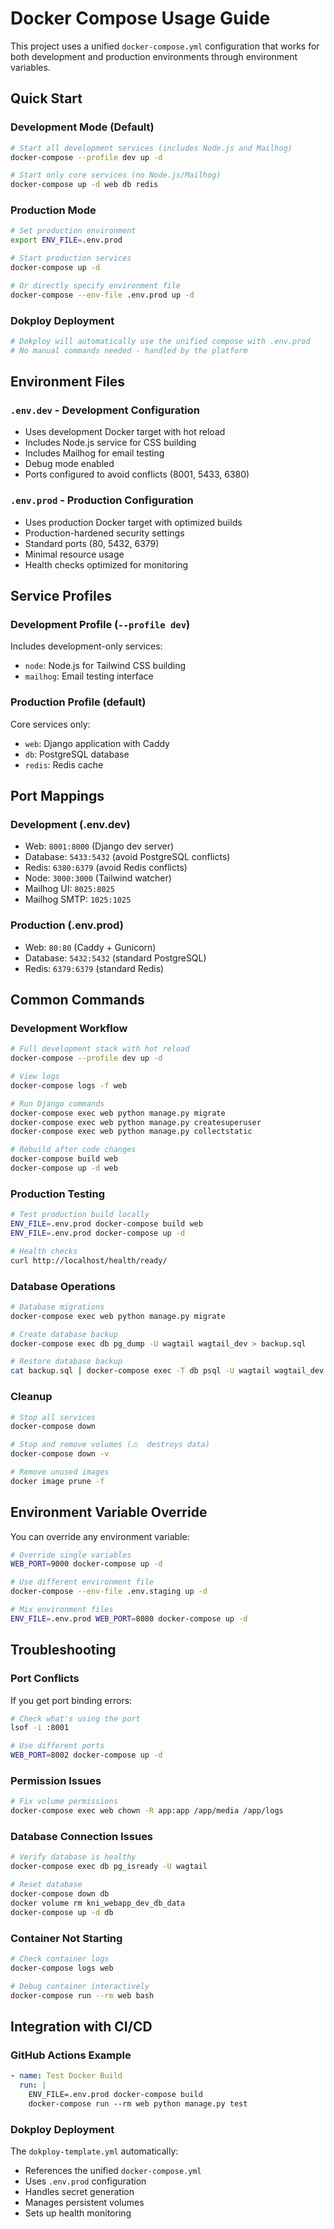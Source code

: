 # Docker Compose Usage Guide

This project uses a unified `docker-compose.yml` configuration that works for both development and production environments through environment variables.

## Quick Start

### Development Mode (Default)
```bash
# Start all development services (includes Node.js and Mailhog)
docker-compose --profile dev up -d

# Start only core services (no Node.js/Mailhog)
docker-compose up -d web db redis
```

### Production Mode
```bash
# Set production environment
export ENV_FILE=.env.prod

# Start production services
docker-compose up -d

# Or directly specify environment file
docker-compose --env-file .env.prod up -d
```

### Dokploy Deployment
```bash
# Dokploy will automatically use the unified compose with .env.prod
# No manual commands needed - handled by the platform
```

## Environment Files

### `.env.dev` - Development Configuration
- Uses development Docker target with hot reload
- Includes Node.js service for CSS building
- Includes Mailhog for email testing
- Debug mode enabled
- Ports configured to avoid conflicts (8001, 5433, 6380)

### `.env.prod` - Production Configuration
- Uses production Docker target with optimized builds
- Production-hardened security settings
- Standard ports (80, 5432, 6379)
- Minimal resource usage
- Health checks optimized for monitoring

## Service Profiles

### Development Profile (`--profile dev`)
Includes development-only services:
- `node`: Node.js for Tailwind CSS building
- `mailhog`: Email testing interface

### Production Profile (default)
Core services only:
- `web`: Django application with Caddy
- `db`: PostgreSQL database
- `redis`: Redis cache

## Port Mappings

### Development (.env.dev)
- Web: `8001:8000` (Django dev server)
- Database: `5433:5432` (avoid PostgreSQL conflicts)
- Redis: `6380:6379` (avoid Redis conflicts)
- Node: `3000:3000` (Tailwind watcher)
- Mailhog UI: `8025:8025`
- Mailhog SMTP: `1025:1025`

### Production (.env.prod)
- Web: `80:80` (Caddy + Gunicorn)
- Database: `5432:5432` (standard PostgreSQL)
- Redis: `6379:6379` (standard Redis)

## Common Commands

### Development Workflow
```bash
# Full development stack with hot reload
docker-compose --profile dev up -d

# View logs
docker-compose logs -f web

# Run Django commands
docker-compose exec web python manage.py migrate
docker-compose exec web python manage.py createsuperuser
docker-compose exec web python manage.py collectstatic

# Rebuild after code changes
docker-compose build web
docker-compose up -d web
```

### Production Testing
```bash
# Test production build locally
ENV_FILE=.env.prod docker-compose build web
ENV_FILE=.env.prod docker-compose up -d

# Health checks
curl http://localhost/health/ready/
```

### Database Operations
```bash
# Database migrations
docker-compose exec web python manage.py migrate

# Create database backup
docker-compose exec db pg_dump -U wagtail wagtail_dev > backup.sql

# Restore database backup
cat backup.sql | docker-compose exec -T db psql -U wagtail wagtail_dev
```

### Cleanup
```bash
# Stop all services
docker-compose down

# Stop and remove volumes (⚠️  destroys data)
docker-compose down -v

# Remove unused images
docker image prune -f
```

## Environment Variable Override

You can override any environment variable:

```bash
# Override single variables
WEB_PORT=9000 docker-compose up -d

# Use different environment file
docker-compose --env-file .env.staging up -d

# Mix environment files
ENV_FILE=.env.prod WEB_PORT=8080 docker-compose up -d
```

## Troubleshooting

### Port Conflicts
If you get port binding errors:
```bash
# Check what's using the port
lsof -i :8001

# Use different ports
WEB_PORT=8002 docker-compose up -d
```

### Permission Issues
```bash
# Fix volume permissions
docker-compose exec web chown -R app:app /app/media /app/logs
```

### Database Connection Issues
```bash
# Verify database is healthy
docker-compose exec db pg_isready -U wagtail

# Reset database
docker-compose down db
docker volume rm kni_webapp_dev_db_data
docker-compose up -d db
```

### Container Not Starting
```bash
# Check container logs
docker-compose logs web

# Debug container interactively
docker-compose run --rm web bash
```

## Integration with CI/CD

### GitHub Actions Example
```yaml
- name: Test Docker Build
  run: |
    ENV_FILE=.env.prod docker-compose build
    docker-compose run --rm web python manage.py test
```

### Dokploy Deployment
The `dokploy-template.yml` automatically:
- References the unified `docker-compose.yml`
- Uses `.env.prod` configuration
- Handles secret generation
- Manages persistent volumes
- Sets up health monitoring